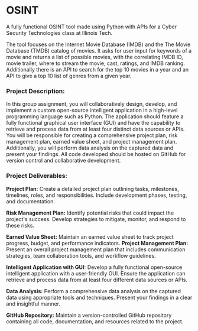 # OSINT
A fully functional OSINT tool made using Python with APIs for a Cyber Security Technologies class at Illinois Tech.

The tool focuses on the Internet Movie Database (IMDB) and the The Movie Database (TMDB) catalog of movies. It asks for user input for keywords of a movie and returns a list of possible movies, with the correlating IMDB ID, movie trailer, where to stream the movie, cast, ratings, and IMDB ranking. Additionally there is an API to search for the top 10 movies in a year and an API to give a top 10 list of genres from a given year.  


### Project Description:
In this group assignment, you will collaboratively design, develop, and implement a custom open-source intelligent application in a high-level programming language such as Python. The application should feature a fully functional graphical user interface (GUI) and have the capability to retrieve and process data from at least four distinct data sources or APIs. You will be responsible for creating a comprehensive project plan, risk management plan, earned value sheet, and project management plan. Additionally, you will perform data analysis on the captured data and present your findings. All code developed should be hosted on GitHub for version control and collaborative development.

### Project Deliverables:
**Project Plan:** Create a detailed project plan outlining tasks, milestones, timelines, roles, and responsibilities. Include development phases, testing, and documentation.

**Risk Management Plan:** Identify potential risks that could impact the project's success. Develop strategies to mitigate, monitor, and respond to these risks.

**Earned Value Sheet:** Maintain an earned value sheet to track project progress, budget, and performance indicators.
**Project Management Plan:** Present an overall project management plan that includes communication strategies, team collaboration tools, and workflow guidelines.

**Intelligent Application with GUI:** Develop a fully functional open-source intelligent application with a user-friendly GUI. Ensure the application can retrieve and process data from at least four different data sources or APIs.

**Data Analysis:** Perform a comprehensive data analysis on the captured data using appropriate tools and techniques. Present your findings in a clear and insightful manner.

**GitHub Repository:** Maintain a version-controlled GitHub repository containing all code, documentation, and resources related to the project.
